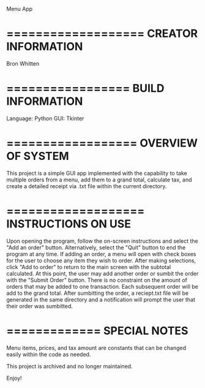 Menu App

===================
CREATOR INFORMATION
===================

Bron Whitten

=================
BUILD INFORMATION
=================

Language: Python
GUI: Tkinter

==================
OVERVIEW OF SYSTEM
==================

This project is a simple GUI app implemented with the capability to take multiple orders from a menu, add them to a grand total, calculate tax, and create a detailed receipt via .txt file within the current directory.

===================
INSTRUCTIONS ON USE
===================

Upon opening the program, follow the on-screen instructions and select the "Add an order" button. Alternatively, select the "Quit" button to end the program at any time.
If adding an order, a menu will open with check boxes for the user to choose any item they wish to order. After making selections, click "Add to order" to return to the main screen with the subtotal calculated.
At this point, the user may add another order or sumbit the order with the "Submit Order" button. There is no constraint on the amount of orders that may be added to one transaction. Each subsequent order will be add to the grand total.
After sumbitting the order, a reciept.txt file will be generated in the same directory and a notification will prompt the user that their order was sumbitted.


=============
SPECIAL NOTES
=============

Menu items, prices, and tax amount are constants that can be changed easily within the code as needed.

This project is archived and no longer maintained.

Enjoy!
